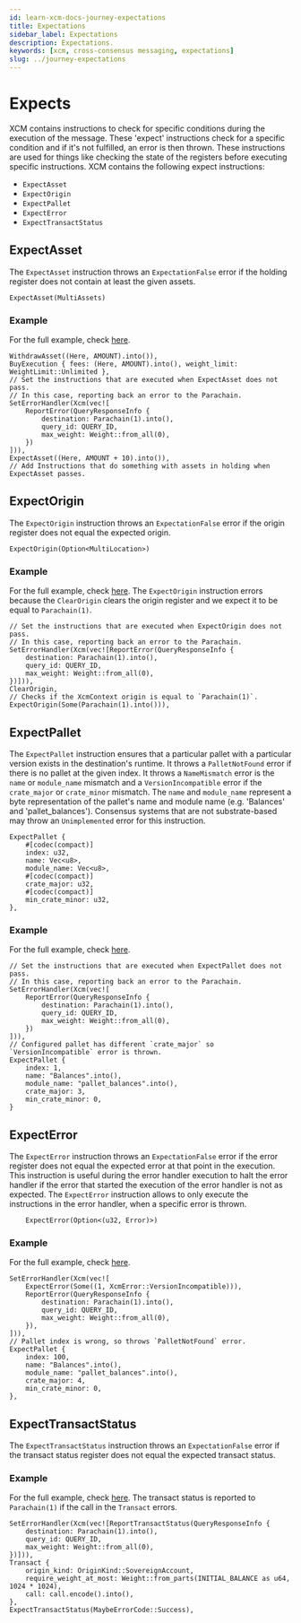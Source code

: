 ```yaml
---
id: learn-xcm-docs-journey-expectations
title: Expectations
sidebar_label: Expectations
description: Expectations.
keywords: [xcm, cross-consensus messaging, expectations]
slug: ../journey-expectations
---
```


# Expects

XCM contains instructions to check for specific conditions during the execution of the message.
These 'expect' instructions check for a specific condition and if it's not fulfilled, an error is
then thrown. These instructions are used for things like checking the state of the registers before
executing specific instructions. XCM contains the following expect instructions:

- `ExpectAsset`
- `ExpectOrigin`
- `ExpectPallet`
- `ExpectError`
- `ExpectTransactStatus`

## ExpectAsset

The `ExpectAsset` instruction throws an `ExpectationFalse` error if the holding register does not
contain at least the given assets.

```rust,noplayground
ExpectAsset(MultiAssets)
```

### Example

For the full example, check [here](https://github.com/paritytech/xcm-docs/tree/main/examples).

```rust, noplayground
WithdrawAsset((Here, AMOUNT).into()),
BuyExecution { fees: (Here, AMOUNT).into(), weight_limit: WeightLimit::Unlimited },
// Set the instructions that are executed when ExpectAsset does not pass.
// In this case, reporting back an error to the Parachain.
SetErrorHandler(Xcm(vec![
    ReportError(QueryResponseInfo {
        destination: Parachain(1).into(),
        query_id: QUERY_ID,
        max_weight: Weight::from_all(0),
    })
])),
ExpectAsset((Here, AMOUNT + 10).into()),
// Add Instructions that do something with assets in holding when ExpectAsset passes.

```

## ExpectOrigin

The `ExpectOrigin` instruction throws an `ExpectationFalse` error if the origin register does not
equal the expected origin.

```rust,noplayground
ExpectOrigin(Option<MultiLocation>)
```

### Example

For the full example, check [here](https://github.com/paritytech/xcm-docs/tree/main/examples). The
`ExpectOrigin` instruction errors because the `ClearOrigin` clears the origin register and we expect
it to be equal to `Parachain(1)`.

```rust,noplayground
// Set the instructions that are executed when ExpectOrigin does not pass.
// In this case, reporting back an error to the Parachain.
SetErrorHandler(Xcm(vec![ReportError(QueryResponseInfo {
    destination: Parachain(1).into(),
    query_id: QUERY_ID,
    max_weight: Weight::from_all(0),
})])),
ClearOrigin,
// Checks if the XcmContext origin is equal to `Parachain(1)`.
ExpectOrigin(Some(Parachain(1).into())),
```

## ExpectPallet

The `ExpectPallet` instruction ensures that a particular pallet with a particular version exists in
the destination's runtime. It throws a `PalletNotFound` error if there is no pallet at the given
index. It throws a `NameMismatch` error is the `name` or `module_name` mismatch and a
`VersionIncompatible` error if the `crate_major` or `crate_minor` mismatch. The `name` and
`module_name` represent a byte representation of the pallet's name and module name (e.g. 'Balances'
and 'pallet_balances'). Consensus systems that are not substrate-based may throw an `Unimplemented`
error for this instruction.

```rust,noplayground
ExpectPallet {
    #[codec(compact)]
    index: u32,
    name: Vec<u8>,
    module_name: Vec<u8>,
    #[codec(compact)]
    crate_major: u32,
    #[codec(compact)]
    min_crate_minor: u32,
},
```

### Example

For the full example, check [here](https://github.com/paritytech/xcm-docs/tree/main/examples).

```rust, noplayground
// Set the instructions that are executed when ExpectPallet does not pass.
// In this case, reporting back an error to the Parachain.
SetErrorHandler(Xcm(vec![
    ReportError(QueryResponseInfo {
        destination: Parachain(1).into(),
        query_id: QUERY_ID,
        max_weight: Weight::from_all(0),
    })
])),
// Configured pallet has different `crate_major` so `VersionIncompatible` error is thrown.
ExpectPallet {
    index: 1,
    name: "Balances".into(),
    module_name: "pallet_balances".into(),
    crate_major: 3,
    min_crate_minor: 0,
}
```

## ExpectError

The `ExpectError` instruction throws an `ExpectationFalse` error if the error register does not
equal the expected error at that point in the execution. This instruction is useful during the error
handler execution to halt the error handler if the error that started the execution of the error
handler is not as expected. The `ExpectError` instruction allows to only execute the instructions in
the error handler, when a specific error is thrown.

```rust,noplayground
	ExpectError(Option<(u32, Error)>)
```

### Example

For the full example, check [here](https://github.com/paritytech/xcm-docs/tree/main/examples).

```rust,noplayground
SetErrorHandler(Xcm(vec![
    ExpectError(Some((1, XcmError::VersionIncompatible))),
    ReportError(QueryResponseInfo {
        destination: Parachain(1).into(),
        query_id: QUERY_ID,
        max_weight: Weight::from_all(0),
    }),
])),
// Pallet index is wrong, so throws `PalletNotFound` error.
ExpectPallet {
    index: 100,
    name: "Balances".into(),
    module_name: "pallet_balances".into(),
    crate_major: 4,
    min_crate_minor: 0,
},
```

## ExpectTransactStatus

The `ExpectTransactStatus` instruction throws an `ExpectationFalse` error if the transact status
register does not equal the expected transact status.

### Example

For the full example, check [here](https://github.com/paritytech/xcm-docs/tree/main/examples). The
transact status is reported to `Parachain(1)` if the call in the `Transact` errors.

```rust,noplayground
SetErrorHandler(Xcm(vec![ReportTransactStatus(QueryResponseInfo {
    destination: Parachain(1).into(),
    query_id: QUERY_ID,
    max_weight: Weight::from_all(0),
})])),
Transact {
    origin_kind: OriginKind::SovereignAccount,
    require_weight_at_most: Weight::from_parts(INITIAL_BALANCE as u64, 1024 * 1024),
    call: call.encode().into(),
},
ExpectTransactStatus(MaybeErrorCode::Success),
```
